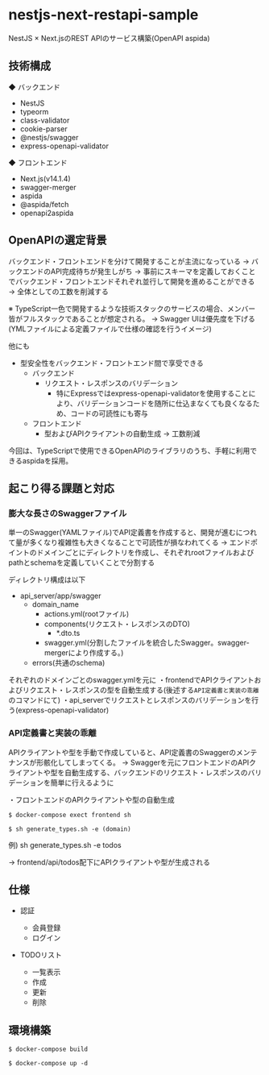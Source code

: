 # nestjs-next-restapi-sample

NestJS × Next.jsのREST APIのサービス構築(OpenAPI aspida)

## 技術構成
◆ バックエンド
- NestJS
- typeorm
- class-validator
- cookie-parser
- @nestjs/swagger
- express-openapi-validator

◆ フロントエンド
- Next.js(v14.1.4)
- swagger-merger
- aspida
- @aspida/fetch
- openapi2aspida

## OpenAPIの選定背景
バックエンド・フロントエンドを分けて開発することが主流になっている
→ バックエンドのAPI完成待ちが発生しがち
→ 事前にスキーマを定義しておくことでバックエンド・フロントエンドそれぞれ並行して開発を進めることができる
→ 全体としての工数を削減する

※ TypeScript一色で開発するような技術スタックのサービスの場合、メンバー皆がフルスタックであることが想定される。
→ Swagger UIは優先度を下げる(YMLファイルによる定義ファイルで仕様の確認を行うイメージ)

他にも
- 型安全性をバックエンド・フロントエンド間で享受できる
	- バックエンド
		- リクエスト・レスポンスのバリデーション
			- 特にExpressではexpress-openapi-validatorを使用することにより、バリデーションコードを随所に仕込まなくても良くなるため、コードの可読性にも寄与
	- フロントエンド
		- 型およびAPIクライアントの自動生成 → 工数削減

今回は、TypeScriptで使用できるOpenAPIのライブラリのうち、手軽に利用できるaspidaを採用。

## 起こり得る課題と対応
### 膨大な長さのSwaggerファイル
単一のSwagger(YAMLファイル)でAPI定義書を作成すると、開発が進むにつれて量が多くなり複雑性も大きくなることで可読性が損なわれてくる
→ エンドポイントのドメインごとにディレクトリを作成し、それぞれrootファイルおよびpathとschemaを定義していくことで分割する

ディレクトリ構成は以下

- api_server/app/swagger
	- domain_name
		- actions.yml(rootファイル)
		- components(リクエスト・レスポンスのDTO)
			- *.dto.ts
		- swagger.yml(分割したファイルを統合したSwagger。swagger-mergerにより作成する。)
	- errors(共通のschema)

それぞれのドメインごとのswagger.ymlを元に
・frontendでAPIクライアントおよびリクエスト・レスポンスの型を自動生成する(後述する`API定義書と実装の乖離`のコマンドにて)
・api_serverでリクエストとレスポンスのバリデーションを行う(express-openapi-validator)

### API定義書と実装の乖離
APIクライアントや型を手動で作成していると、API定義書のSwaggerのメンテナンスが形骸化してしまってくる。
→ Swaggerを元にフロントエンドのAPIクライアントや型を自動生成する、バックエンドのリクエスト・レスポンスのバリデーションを簡単に行えるように

・フロントエンドのAPIクライアントや型の自動生成
```
$ docker-compose exect frontend sh

$ sh generate_types.sh -e (domain)
```
例) sh generate_types.sh -e todos

→ frontend/api/todos配下にAPIクライアントや型が生成される

## 仕様
- 認証
	- 会員登録
	- ログイン

- TODOリスト
	- 一覧表示
	- 作成
	- 更新
	- 削除

## 環境構築
```
$ docker-compose build

$ docker-compose up -d
```
